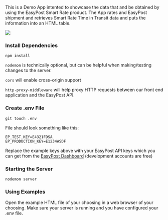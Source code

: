 This is a Demo App intented to showcase the data that and be obtained by using the EasyPost Smart Rate product. The App rates and EasyPost shipment and retrieves Smart Rate Time in Transit data and puts the information into an HTML table.

<img src="https://github.com/LoganSimonsen/smart_rate_demo/icons/sr.gif" />

### Install Dependencies

```
npm install
```

`nodemon` is technically optional, but can be helpful when making/testing changes to the server.

`cors` will enable cross-origin support

`http-proxy-middleware` will help proxy HTTP requests between our front end application and the EasyPost API.

### Create .env File

```
git touch .env
```

File should look something like this:

```
EP_TEST_KEY=E4321FDSA
EP_PRODUCTION_KEY=E1234ASDF
```

Replace the example keys above with your EasyPost API keys which you can get from the [EasyPost Dashboard](https://www.easypost.com/account/api-keys) (development accounts are free)

### Starting the Server

```
nodemon server
```

### Using Examples

Open the example HTML file of your choosing in a web browser of your choosing. Make sure your server is running and you have configured your .env file.
